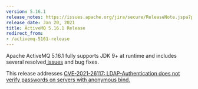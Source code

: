 ```yaml
---
version: 5.16.1
release_notes: https://issues.apache.org/jira/secure/ReleaseNote.jspa?projectId=12311210&version=12341032
release_date: Jan 20, 2021
title: ActiveMQ 5.16.1 Release 
redirect_from:
- /activemq-5161-release
---
```

Apache ActiveMQ 5.16.1 fully supports JDK 9+ at runtime and includes several resolved[ issues](https://issues.apache.org/jira/secure/ReleaseNote.jspa?projectId=12311210&version=12347027) and bug fixes.

This release addresses [CVE-2021-26117: LDAP-Authentication does not verify passwords on servers with anonymous bind.](../security-advisories.data/CVE-2021-26117-announcement.txt)